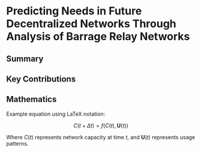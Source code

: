 # Predicting Needs in Future Decentralized Networks Through Analysis of Barrage Relay Networks

## Summary

<!-- Add your summary here -->

## Key Contributions

<!-- List key contributions -->

## Mathematics

Example equation using LaTeX notation:

$$C(t+\Delta t) = f(C(t), \mathbf{U}(t))$$

Where $C(t)$ represents network capacity at time $t$, and $\mathbf{U}(t)$ represents usage patterns.
